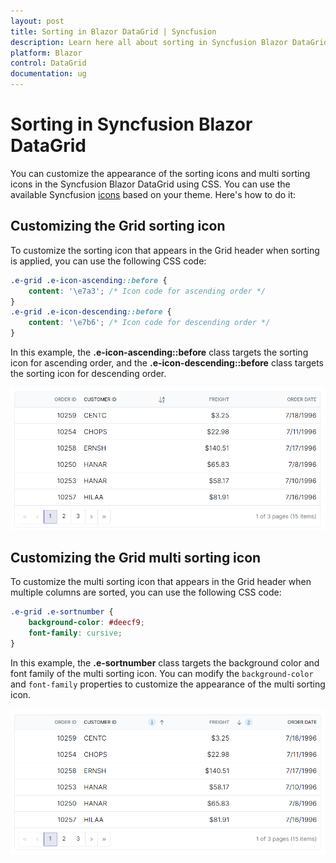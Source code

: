 ```yaml
---
layout: post
title: Sorting in Blazor DataGrid | Syncfusion
description: Learn here all about sorting in Syncfusion Blazor DataGrid of Syncfusion Essential JS 2 and more.
platform: Blazor
control: DataGrid
documentation: ug
---
```


# Sorting in Syncfusion Blazor DataGrid

You can customize the appearance of the sorting icons and multi sorting icons in the Syncfusion Blazor DataGrid using CSS. You can use the available Syncfusion [icons](../../appearance/icons/#material) based on your theme. Here's how to do it:

## Customizing the Grid sorting icon

To customize the sorting icon that appears in the Grid header when sorting is applied, you can use the following CSS code:

```css
.e-grid .e-icon-ascending::before {
    content: '\e7a3'; /* Icon code for ascending order */
}
.e-grid .e-icon-descending::before {
    content: '\e7b6'; /* Icon code for descending order */
}
```
In this example, the **.e-icon-ascending::before** class targets the sorting icon for ascending order, and the **.e-icon-descending::before** class targets the sorting icon for descending order.

![Grid sorting icon](../images/style-and-appearance/grid-sorting-icons.png)

## Customizing the Grid multi sorting icon

To customize the multi sorting icon that appears in the Grid header when multiple columns are sorted, you can use the following CSS code:

```css
.e-grid .e-sortnumber {
    background-color: #deecf9;
    font-family: cursive;
}
```

In this example, the **.e-sortnumber** class targets the background color and font family of the multi sorting icon. You can modify the `background-color` and `font-family` properties to customize the appearance of the multi sorting icon.

![Grid multi sorting icon](../images/style-and-appearance/grid-multi-sorting-icon.png)